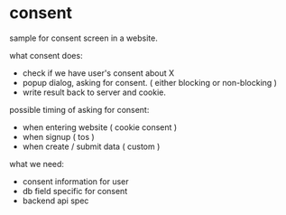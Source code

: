 # consent

sample for consent screen in a website.

what consent does:

 - check if we have user's consent about X
 - popup dialog, asking for consent. ( either blocking or non-blocking )
 - write result back to server and cookie.

possible timing of asking for consent:

 - when entering website ( cookie consent )
 - when signup ( tos )
 - when create / submit data ( custom )

what we need:

 - consent information for user
 - db field specific for consent
 - backend api spec
